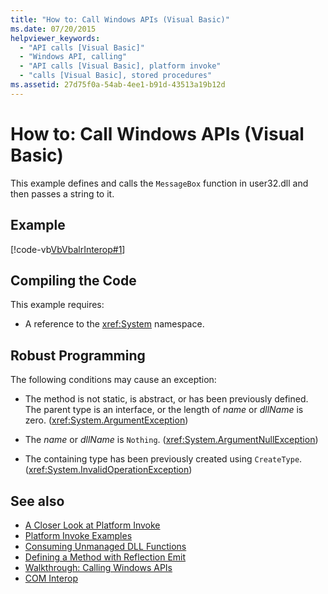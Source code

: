 ```yaml
---
title: "How to: Call Windows APIs (Visual Basic)"
ms.date: 07/20/2015
helpviewer_keywords: 
  - "API calls [Visual Basic]"
  - "Windows API, calling"
  - "API calls [Visual Basic], platform invoke"
  - "calls [Visual Basic], stored procedures"
ms.assetid: 27d75f0a-54ab-4ee1-b91d-43513a19b12d
---
```

# How to: Call Windows APIs (Visual Basic)
This example defines and calls the `MessageBox` function in user32.dll and then passes a string to it.  
  
## Example  
 [!code-vb[VbVbalrInterop#1](../../../visual-basic/programming-guide/com-interop/codesnippet/VisualBasic/how-to-call-windows-apis_1.vb)]  
  
## Compiling the Code  
 This example requires:  
  
-   A reference to the <xref:System> namespace.  
  
## Robust Programming  
 The following conditions may cause an exception:  
  
-   The method is not static, is abstract, or has been previously defined. The parent type is an interface, or the length of *name* or *dllName* is zero. (<xref:System.ArgumentException>)  
  
-   The *name* or *dllName* is `Nothing`. (<xref:System.ArgumentNullException>)  
  
-   The containing type has been previously created using `CreateType`. (<xref:System.InvalidOperationException>)  
  
## See also

- [A Closer Look at Platform Invoke](../../../framework/interop/consuming-unmanaged-dll-functions.md#a-closer-look-at-platform-invoke)
- [Platform Invoke Examples](../../../framework/interop/platform-invoke-examples.md)
- [Consuming Unmanaged DLL Functions](../../../framework/interop/consuming-unmanaged-dll-functions.md)
- [Defining a Method with Reflection Emit](https://msdn.microsoft.com/library/84fd3bf6-628f-41aa-83d9-b990cf926e81)
- [Walkthrough: Calling Windows APIs](../../../visual-basic/programming-guide/com-interop/walkthrough-calling-windows-apis.md)
- [COM Interop](../../../visual-basic/programming-guide/com-interop/index.md)

